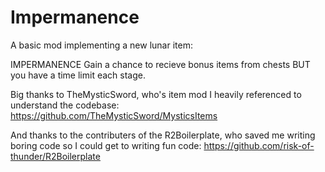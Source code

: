 # Impermanence
A basic mod implementing a new lunar item:

IMPERMANENCE
Gain a chance to recieve bonus items from chests BUT you have a time limit each stage.

Big thanks to TheMysticSword, who's item mod I heavily referenced to understand the codebase: https://github.com/TheMysticSword/MysticsItems

And thanks to the contributers of the R2Boilerplate, who saved me writing boring code so I could get to writing fun code: https://github.com/risk-of-thunder/R2Boilerplate
